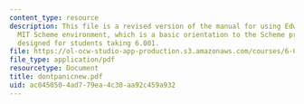 ```yaml
---
content_type: resource
description: This file is a revised version of the manual for using Edwin and the
  MIT Scheme environment, which is a basic orientation to the Scheme programming environment,
  designed for students taking 6.001.
file: https://ol-ocw-studio-app-production.s3.amazonaws.com/courses/6-001-structure-and-interpretation-of-computer-programs-spring-2005/ac0450504ad779ea4c30aa92c459a932_dontpanicnew.pdf
file_type: application/pdf
resourcetype: Document
title: dontpanicnew.pdf
uid: ac045050-4ad7-79ea-4c30-aa92c459a932
---
```

